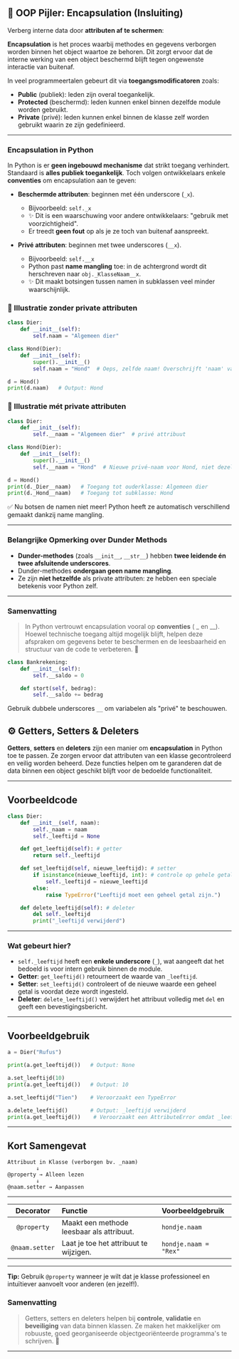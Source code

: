 ## 🔐 OOP Pijler: Encapsulation (Insluiting)
Verberg interne data door **attributen af te schermen**:

**Encapsulation** is het proces waarbij methodes en gegevens verborgen worden binnen het object waartoe ze behoren. Dit zorgt ervoor dat de interne werking van een object beschermd blijft tegen ongewenste interactie van buitenaf.

In veel programmeertalen gebeurt dit via **toegangsmodificatoren** zoals:

- **Public** (publiek): leden zijn overal toegankelijk.
- **Protected** (beschermd): leden kunnen enkel binnen dezelfde module worden gebruikt.
- **Private** (privé): leden kunnen enkel binnen de klasse zelf worden gebruikt waarin ze zijn gedefinieerd.

---

### Encapsulation in Python

In Python is er **geen ingebouwd mechanisme** dat strikt toegang verhindert. Standaard is **alles publiek toegankelijk**. Toch volgen ontwikkelaars enkele **conventies** om encapsulation aan te geven:

- **Beschermde attributen**: beginnen met één underscore (`_x`).
  - Bijvoorbeeld: `self._x`
  - ✨ Dit is een waarschuwing voor andere ontwikkelaars: "gebruik met voorzichtigheid".
  - Er treedt **geen fout** op als je ze toch van buitenaf aanspreekt.

- **Privé attributen**: beginnen met twee underscores (`__x`).
  - Bijvoorbeeld: `self.__x`
  - Python past **name mangling** toe: in de achtergrond wordt dit herschreven naar `obj._KlasseNaam__x`.
  - ✨ Dit maakt botsingen tussen namen in subklassen veel minder waarschijnlijk.

### 🧠 Illustratie zonder private attributen
```python
class Dier:
    def __init__(self):
        self.naam = "Algemeen dier"

class Hond(Dier):
    def __init__(self):
        super().__init__()
        self.naam = "Hond"  # Oeps, zelfde naam! Overschrijft 'naam' van Dier

d = Hond()
print(d.naam)   # Output: Hond
```
### 🧠 Illustratie mét private attributen

```python
class Dier:
    def __init__(self):
        self.__naam = "Algemeen dier"  # privé attribuut

class Hond(Dier):
    def __init__(self):
        super().__init__()
        self.__naam = "Hond"  # Nieuwe privé-naam voor Hond, niet dezelfde!

d = Hond()
print(d._Dier__naam)   # Toegang tot ouderklasse: Algemeen dier
print(d._Hond__naam)   # Toegang tot subklasse: Hond
````
✅ Nu botsen de namen niet meer!
Python heeft ze automatisch verschillend gemaakt dankzij name mangling.

---

### Belangrijke Opmerking over Dunder Methods

- **Dunder-methodes** (zoals `__init__`, `__str__`) hebben **twee leidende én twee afsluitende underscores**.
- Dunder-methodes **ondergaan geen name mangling**.
- Ze zijn **niet hetzelfde** als private attributen: ze hebben een speciale betekenis voor Python zelf.

---

### Samenvatting

> In Python vertrouwt encapsulation vooral op **conventies** (
_ en __). Hoewel technische toegang altijd mogelijk blijft, helpen deze afspraken om gegevens beter te beschermen en de leesbaarheid en structuur van de code te verbeteren. 🚀


```python
class Bankrekening:
    def __init__(self):
        self.__saldo = 0

    def stort(self, bedrag):
        self.__saldo += bedrag
```

Gebruik dubbele underscores `__` om variabelen als "privé" te beschouwen.

## ⚙️ Getters, Setters & Deleters

**Getters**, **setters** en **deleters** zijn een manier om **encapsulation** in Python toe te passen. Ze zorgen ervoor dat attributen van een klasse gecontroleerd en veilig worden beheerd. Deze functies helpen om te garanderen dat de data binnen een object geschikt blijft voor de bedoelde functionaliteit.

---

## Voorbeeldcode

```python
class Dier:
    def __init__(self, naam):
        self._naam = naam
        self._leeftijd = None

    def get_leeftijd(self): # getter
        return self._leeftijd

    def set_leeftijd(self, nieuwe_leeftijd): # setter
        if isinstance(nieuwe_leeftijd, int): # controle op gehele getallen
            self._leeftijd = nieuwe_leeftijd
        else:
            raise TypeError("Leeftijd moet een geheel getal zijn.")

    def delete_leeftijd(self): # deleter
        del self._leeftijd
        print("_leeftijd verwijderd")
```

---

### Wat gebeurt hier?

- `self._leeftijd` heeft een **enkele underscore** (`_`), wat aangeeft dat het bedoeld is voor intern gebruik binnen de module.
- **Getter**: `get_leeftijd()` retourneert de waarde van `_leeftijd`.
- **Setter**: `set_leeftijd()` controleert of de nieuwe waarde een geheel getal is voordat deze wordt ingesteld.
- **Deleter**: `delete_leeftijd()` verwijdert het attribuut volledig met `del` en geeft een bevestigingsbericht.

---

## Voorbeeldgebruik

```python
a = Dier("Rufus")

print(a.get_leeftijd())   # Output: None

a.set_leeftijd(10)
print(a.get_leeftijd())   # Output: 10

a.set_leeftijd("Tien")    # Veroorzaakt een TypeError

a.delete_leeftijd()       # Output: _leeftijd verwijderd
print(a.get_leeftijd())    # Veroorzaakt een AttributeError omdat _leeftijd verwijderd is
```

---



## Kort Samengevat

```
Attribuut in Klasse (verborgen bv. _naam)
         ↓
@property → Alleen lezen
         ↓
@naam.setter → Aanpassen
```
---

| Decorator | Functie | Voorbeeldgebruik |
|:---------:|:--------|:-----------------|
| `@property` | Maakt een methode leesbaar als attribuut. | `hondje.naam` |
| `@naam.setter` | Laat je toe het attribuut te wijzigen. | `hondje.naam = "Rex"` |

---

**Tip:** Gebruik `@property` wanneer je wilt dat je klasse professioneel en intuïtiever aanvoelt voor anderen (en jezelf!).


### Samenvatting

> Getters, setters en deleters helpen bij **controle**, **validatie** en **beveiliging** van data binnen klassen.
> Ze maken het makkelijker om robuuste, goed georganiseerde objectgeoriënteerde programma's te schrijven. 🌟


---